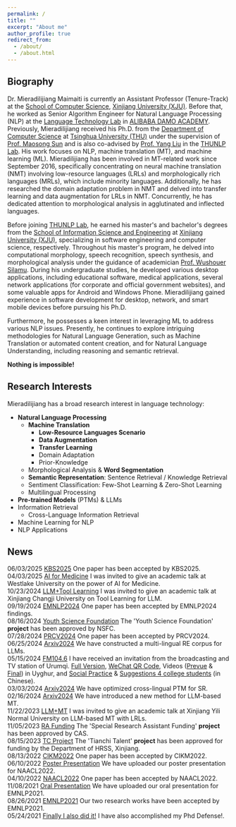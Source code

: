 ```yaml
---
permalink: /
title: ""
excerpt: "About me"
author_profile: true
redirect_from: 
  - /about/
  - /about.html
---
```


Biography
---------

Dr. Mieradilijiang Maimaiti is currently an Assistant Professor (Tenure-Track) at the [School of Computer Science](http://it.xju.edu.cn/), [Xinjiang University (XJU)](https://english.xju.edu.cn/). <!-- Research Assistant of the [Laboratory of Multilingual Information Technology](http://www.xjipc.cas.cn/XJMITL/) in [Xinjiang Technical Institute of Physics and Chemistry, Chinese Academy of Sciences](http://english.xjipc.cas.cn/). -->
Before that, he worked as Senior Algorithm Engineer for Natural Language Processing (NLP) at the [Language Technology Lab](https://damo.alibaba.com/labs/language-technology) in [ALIBABA DAMO ACADEMY](https://damo.alibaba.com/). 
Previously, Mieradilijiang received his Ph.D. from the [Department of Computer Science](https://www.cs.tsinghua.edu.cn/csen/) at [Tsinghua University (THU)](https://www.tsinghua.edu.cn/en/) under the supervision of [Prof. Maosong Sun](https://nlp.csai.tsinghua.edu.cn/staff/sms/) and is also co-advised by [Prof. Yang Liu](https://nlp.csai.tsinghua.edu.cn/~ly/) in the [THUNLP Lab](https://nlp.csai.tsinghua.edu.cn/).
His work focuses on NLP, machine translation (MT), and machine learning (ML). Mieradilijiang has been involved in MT-related work since September 2016, specifically concentrating on neural machine translation (NMT) involving low-resource languages (LRLs) and morphologically rich languages (MRLs), which include minority languages. Additionally, he has researched the domain adaptation problem in NMT and delved into transfer learning and data augmentation for LRLs in NMT. Concurrently, he has dedicated attention to morphological analysis in agglutinated and inflected languages.
<!-- His work is in NLP, machine translation (MT), and machine learning (ML).
Mieradilijiang is engaged in some work related to MT since September 2016. He is working on neural machine translation (NMT) between low-resource languages (LRLs) and morphologically rich languages (MRLs), including some minority languages. He also studied the domain adaptation problem for NMT and explored transfer learning (TL) and data augmentation (DA) for LRLs in NMT. At the same time, he focused on morphological analysis in agglutinated and inflected languages.-->

<!-- Before joining THUNLP Lab, he obtained his master's and bachelor's degrees from the School of Information Science and Engineering at Xinjiang University (XJU), majoring in software engineering and computer science, respectively. During his master's degree, he worked on computational morphology, speech recognition, speech synthesis, and morphological analysis under the guidance of an academician Prof. Wushouer Silamu. During his undergraduate studies, he developed several desktop applications, such as educational software, medical applications, several network applications (corporate and official government websites), and some valuable APPs for Android and Windows Phone (WP). Mieradilijiang gained experience in software development for desktop, network, and smart mobile devices before pursuing his Ph.D -->
Before joining [THUNLP Lab](https://nlp.csai.tsinghua.edu.cn/), he earned his master's and bachelor's degrees from the [School of Information Science and Engineering](http://it.xju.edu.cn/) at [Xinjiang University (XJU)](https://english.xju.edu.cn/), specializing in software engineering and computer science, respectively. Throughout his master's program, he delved into computational morphology, speech recognition, speech synthesis, and morphological analysis under the guidance of academician [Prof. Wushouer Silamu](https://ysg.ckcest.cn/html/details/3943/index.html). During his undergraduate studies, he developed various desktop applications, including educational software, medical applications, several network applications (for corporate and official government websites), and some valuable apps for Android and Windows Phone.
Mieradilijiang gained experience in software development for desktop, network, and smart mobile devices before pursuing his Ph.D.

<!-- In addition, he is very interested in solving some NLP problems using ML and DL. Currently, he is also still exploring some interesting methods for natural language generation (NLG) (e.g., MT or machine writing) and natural language understanding (NLU) (e.g., reasoning or semantic retrieval). -->
Furthermore, he possesses a keen interest in leveraging ML to address various NLP issues. Presently, he continues to explore intriguing methodologies for Natural Language Generation, such as Machine Translation or automated content creation, and for Natural Language Understanding, including reasoning and semantic retrieval.

<strong>Nothing is impossible!</strong>

Research Interests
------------------
Mieradilijiang has a broad research interest in language technology:
* __Natural Language Processing__
  * __Machine Translation__
    * __Low-Resource Languages Scenario__
    * __Data Augmentation__
    * __Transfer Learning__
    * Domain Adaptation
    * Prior-Knowledge
  * Morphological Analysis & __Word Segmentation__
  * __Semantic Representation__: Sentence Retrieval / Knowledge Retrieval
  * Sentiment Classification: Few-Shot Learning & Zero-Shot Learning
  * Multilingual Processing
* __Pre-trained Models__ (PTMs) & LLMs
* Information Retrieval
  * Cross-Language Information Retrieval
* Machine Learning for NLP
* NLP Applications

News
------
06/03/2025  [KBS2025](https://authors.elsevier.com/tracking/article/details.do?aid=113919&jid=KNOSYS&surname=Maimaiti) One paper has been accepted by KBS2025. <br>
04/03/2025  [AI for Medicine](https://www.linkedin.com/posts/mieradilijiang-maimaiti-a1037a3b_i-was-invited-to-give-an-academic-presentation-activity-7289130863366152192-ifvd?utm_source=share&utm_medium=member_desktop) I was invited to give an academic talk at Westlake University on the power of AI for Medicine. <br> 
10/23/2024  [LLM+Tool Learning](https://www.linkedin.com/posts/mieradilijiang-maimaiti-a1037a3b_thank-you-for-having-me-the-primary-difference-activity-7254709222435704833-f1IW?utm_source=share&utm_medium=member_desktop) I was invited to give an academic talk at Xinjiang Changji University on Tool Learning for LLM. <br>
09/19/2024  [EMNLP2024](https://www.researchgate.net/publication/384156771_Visual_Pivoting_Unsupervised_Multimodal_Machine_Translation_in_Low-Resource_Distant_Language_Pairs) One paper has been accepted by EMNLP2024 findings. <br>
08/16/2024  [Youth Science Foundation](https://www.nsfc.gov.cn/english/site_1/index.html) The 'Youth Science Foundation' __project__ has been approved by NSFC. <br>
07/28/2024  [PRCV2024](https://www.researchgate.net/publication/382625405_Low-resource_Machine_Translation_with_Different_Granularity_Image_Features) One paper has been accepted by PRCV2024. <br>
06/25/2024  [Arxiv2024](https://www.linkedin.com/posts/mieradilijiang-maimaiti-a1037a3b_we-have-tried-to-construct-a-multilingual-activity-7211344229963325440-H1dO?utm_source=share&utm_medium=member_desktop) We have constructed a multi-lingual RE corpus for LLMs. <br>
05/15/2024  [FM104.6](https://www.linkedin.com/posts/mieradilijiang-maimaiti-a1037a3b_thank-you-for-the-interview-opportunity-activity-7197222210950864899-4UWV?utm_source=share&utm_medium=member_desktop) I have received an invitation from the broadcasting and TV station of Urumqi. [Full Version](https://lcache.qtfm.cn/cache/20240515/1923/1923_20240515_170000_180000_24_0.aac), [WeChat QR Code](https://miradel51.github.io/files/20240515.qr_code.png), Videos ([Prevue](https://miradel51.github.io/20240515.prevue.mp4) & [Final](https://miradel51.github.io/20240515.post.mp4)) in Uyghur, and [Social Practice](https://miradel51.github.io/20240515.social_practice.mp4) & [Suggestions 4 college students](https://miradel51.github.io/20240515.suggestions_4_college_stu.mp4) (in Chinese). <br>
03/03/2024  [Arxiv2024](https://www.linkedin.com/posts/mieradilijiang-maimaiti-a1037a3b_we-have-attempted-to-incorporate-code-switching-activity-7171065732649218048-aHO1?utm_source=share&utm_medium=member_desktop) We have optimized cross-lingual PTM for SR. <br>
02/16/2024  [Arxiv2024](https://www.linkedin.com/posts/mieradilijiang-maimaiti-a1037a3b_we-have-introduced-a-novel-but-straightforward-activity-7168825423408132096-X5gu?utm_source=share&utm_medium=member_desktop) We have introduced a new method for LLM-based MT. <br>
11/22/2023  [LLM+MT](https://www.linkedin.com/posts/mieradilijiang-maimaiti-a1037a3b_thank-you-for-having-me-the-primary-difference-activity-7254709222435704833-f1IW?utm_source=share&utm_medium=member_desktop) I was invited to give an academic talk at Xinjiang Yili Normal University on LLM-based MT with LRLs. <br>
11/05/2023  [RA Funding](https://english.cas.cn/) The 'Special Research Assistant Funding' __project__ has been approved by CAS.  <br> 
08/15/2023  [TC Project](https://rst.xinjiang.gov.cn/) The 'Tianchi Talent' __project__ has been approved for funding by the Department of HRSS, Xinjiang. <br>
08/13/2022  [CIKM2022](https://dl.acm.org/doi/10.1145/3511808.3557122) One paper has been accepted by CIKM2022.  <br>
06/10/2022  [Poster Presentation](https://miradel51.github.io/files/naacl22_video_small.mp4) We have uploaded our poster presentation for NAACL2022. <br>
04/10/2022  [NAACL2022](https://openreview.net/forum?id=rnfgk3iZrbc&referrer=[Tasks](/tasks)) One paper has been accepted by NAACL2022. <br>
11/08/2021  [Oral Presentation](https://miradel51.github.io/files/emnlp2021_me_video.mp4) We have uploaded our oral presentation for EMNLP2021. <br>
08/26/2021  [EMNLP2021](https://www.linkedin.com/feed/update/urn:li:activity:6836672943502835712/) Our two research works have been accepted by EMNLP2021. <br>
05/24/2021  [Finally I also did it!](https://www.linkedin.com/feed/update/urn:li:activity:6803196850481463296/) I have also accomplished my Phd Defense!. <br>



<script type='text/javascript' id='clustrmaps' src='https://cdn.clustrmaps.com/map_v2.js?cl=ffffff&w=a&t=tt&d=Y1UFl2nSBtyprQg6cZvmxQXBD9KWFC8yva_6uF5dm34&co=2d78ad&cmo=3acc3a&cmn=ff5353&ct=ffffff'></script>
